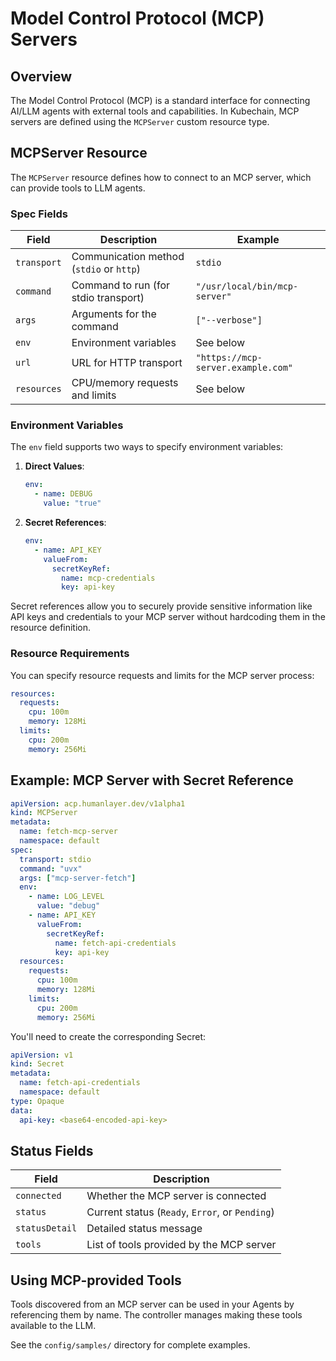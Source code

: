 # Model Control Protocol (MCP) Servers

## Overview

The Model Control Protocol (MCP) is a standard interface for connecting AI/LLM agents with external tools and capabilities. In Kubechain, MCP servers are defined using the `MCPServer` custom resource type.

## MCPServer Resource

The `MCPServer` resource defines how to connect to an MCP server, which can provide tools to LLM agents.

### Spec Fields

| Field | Description | Example |
|-------|-------------|---------|
| `transport` | Communication method (`stdio` or `http`) | `stdio` |
| `command` | Command to run (for stdio transport) | `"/usr/local/bin/mcp-server"` |
| `args` | Arguments for the command | `["--verbose"]` |
| `env` | Environment variables | See below |
| `url` | URL for HTTP transport | `"https://mcp-server.example.com"` |
| `resources` | CPU/memory requests and limits | See below |

### Environment Variables

The `env` field supports two ways to specify environment variables:

1. **Direct Values**:
   ```yaml
   env:
     - name: DEBUG
       value: "true"
   ```

2. **Secret References**:
   ```yaml
   env:
     - name: API_KEY
       valueFrom:
         secretKeyRef:
           name: mcp-credentials
           key: api-key
   ```

Secret references allow you to securely provide sensitive information like API keys and credentials to your MCP server without hardcoding them in the resource definition.

### Resource Requirements

You can specify resource requests and limits for the MCP server process:

```yaml
resources:
  requests:
    cpu: 100m
    memory: 128Mi
  limits:
    cpu: 200m
    memory: 256Mi
```

## Example: MCP Server with Secret Reference

```yaml
apiVersion: acp.humanlayer.dev/v1alpha1 
kind: MCPServer
metadata:
  name: fetch-mcp-server
  namespace: default
spec:
  transport: stdio
  command: "uvx"
  args: ["mcp-server-fetch"]
  env:
    - name: LOG_LEVEL
      value: "debug"
    - name: API_KEY
      valueFrom:
        secretKeyRef:
          name: fetch-api-credentials
          key: api-key
  resources:
    requests:
      cpu: 100m
      memory: 128Mi
    limits:
      cpu: 200m
      memory: 256Mi
```

You'll need to create the corresponding Secret:

```yaml
apiVersion: v1
kind: Secret
metadata:
  name: fetch-api-credentials
  namespace: default
type: Opaque
data:
  api-key: <base64-encoded-api-key>
```

## Status Fields

| Field | Description |
|-------|-------------|
| `connected` | Whether the MCP server is connected |
| `status` | Current status (`Ready`, `Error`, or `Pending`) |
| `statusDetail` | Detailed status message |
| `tools` | List of tools provided by the MCP server |

## Using MCP-provided Tools

Tools discovered from an MCP server can be used in your Agents by referencing them by name. The controller manages making these tools available to the LLM.

See the `config/samples/` directory for complete examples.